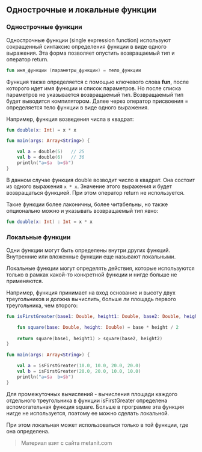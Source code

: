 ## Однострочные и локальные функции

### Однострочные функции

Однострочные функции (single expression function) используют сокращенный синтаксис определения функции в виде одного выражения. Эта форма позволяет опустить возвращаемый тип и оператор return.

```kotlin
fun имя_функции (параметры_функции) = тело_функции
```

Функция также определяется с помощью ключевого слова **fun**, после которого идет имя функции и список параметров. Но после списка параметров не указывается возвращаемый тип. Возвращаемый тип будет выводится компилятором. Далее через оператор присвоения = определяется тело функции в виде одного выражения.

Например, функция возведения числа в квадрат:

```kotlin
fun double(x: Int) = x * x

fun main(args: Array<String>) {

    val a = double(5)   // 25
    val b = double(6)   // 36
    println("a=$a  b=$b")
}
```

В данном случае функция double возводит число в квадрат. Она состоит из одного выражения `x * x`. Значение этого выражения и будет возвращаться функцией. При этом оператор return не используется.

Такие функции более лаконичны, более читабельны, но также опционально можно и указывать возвращаемый тип явно:

```kotlin
fun double(x: Int) : Int = x * x
```

### Локальные функции

Одни функции могут быть определены внутри других функций. Внутренние или вложенные функции еще называют локальными.

Локальные функции могут определять действия, которые используются только в рамках какой-то конкретной функции и нигде больше не применяются.

Например, функция принимает на вход основание и высоту двух треугольников и должна вычислить, больше ли площадь первого треугольника, чем второго:

```kotlin
fun isFirstGreater(base1: Double, height1: Double, base2: Double, height2: Double): Boolean{

    fun square(base: Double, height: Double) = base * height / 2
    
    return square(base1, height1) > square(base2, height2)
}

fun main(args: Array<String>) {

    val a = isFirstGreater(10.0, 10.0, 20.0, 20.0)
    val b = isFirstGreater(20.0, 20.0, 10.0, 10.0)
    println("a=$a  b=$b")
}
```

Для промежуточных вычислений - вычисления площади каждого отдельного треугольника в функции isFirstGreater определена вспомогательная функция square. Больше в программе эта функция нигде не используется, поэтому ее можно сделать локальной.

При этом локальная может использоваться только в той функции, где она определена.


> Материал взят с сайта metanit.com